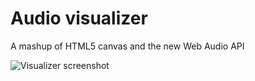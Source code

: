 Audio visualizer
=======================

A mashup of HTML5 canvas and the new Web Audio API

![Visualizer screenshot](http://f.cl.ly/items/0K282T1V1a2D2i3M3V1o/visualizer.png)
